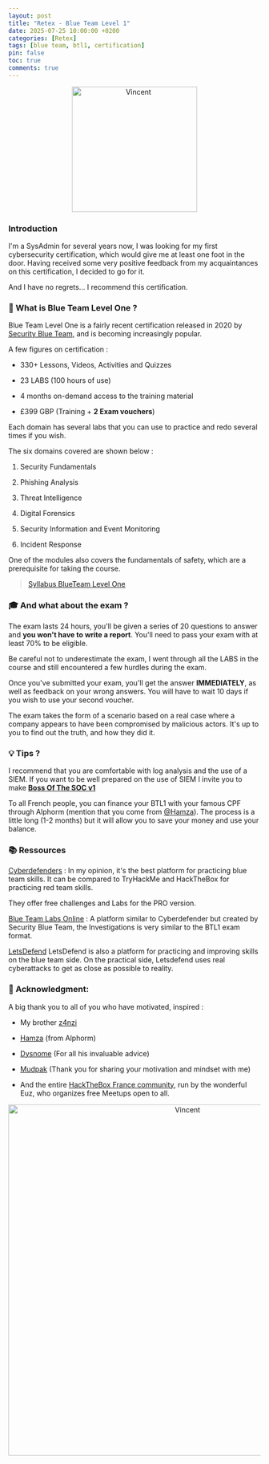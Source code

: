 ```yaml
---
layout: post
title: "Retex - Blue Team Level 1"
date: 2025-07-25 10:00:00 +0200
categories: [Retex]
tags: [blue team, btl1, certification]
pin: false
toc: true
comments: true
---
```


<div style="text-align: center;">
  <img src="https://images.credly.com/images/2b5b2398-95a9-48ba-bae8-f72e585c824f/twitter_thumb_201604_advisor.png" alt="Vincent" width="250">
</div>

### Introduction

I'm a SysAdmin for several years now, I was looking for my first cybersecurity certification, which would give me at least one foot in the door. Having received some very positive feedback from my acquaintances on this certification, I decided to go for it.

And I have no regrets... I recommend this certification.

### 🤔 What is Blue Team Level One ?

Blue Team Level One is a fairly recent certification released in 2020 by [Security Blue Team](https://securityblue.team/), and is becoming increasingly popular.

A few figures on certification :

* 330+ Lessons, Videos, Activities and Quizzes
    
* 23 LABS (100 hours of use)
    
* 4 months on-demand access to the training material
    
* £399 GBP (Training + **2 Exam vouchers**)
    

Each domain has several labs that you can use to practice and redo several times if you wish.

The six domains covered are shown below :

1. Security Fundamentals
    
2. Phishing Analysis
    
3. Threat Intelligence
    
4. Digital Forensics
    
5. Security Information and Event Monitoring
    
6. Incident Response
    

One of the modules also covers the fundamentals of safety, which are a prerequisite for taking the course.

> [Syllabus BlueTeam Level One](https://securityblue.team/download/46322/)

### 🎓 And what about the exam ?

The exam lasts 24 hours, you'll be given a series of 20 questions to answer and **you won't have to write a report**. You'll need to pass your exam with at least 70% to be eligible.

Be careful not to underestimate the exam, I went through all the LABS in the course and still encountered a few hurdles during the exam.

Once you've submitted your exam, you'll get the answer **IMMEDIATELY**, as well as feedback on your wrong answers. You will have to wait 10 days if you wish to use your second voucher.

The exam takes the form of a scenario based on a real case where a company appears to have been compromised by malicious actors. It's up to you to find out the truth, and how they did it.

### 💡 Tips ?

I recommend that you are comfortable with log analysis and the use of a SIEM. If you want to be well prepared on the use of SIEM I invite you to make [**Boss Of The SOC v1**](https://bots.splunk.com/event/3oQ7sqI5bajOCP43o0svqT/detail)

To all French people, you can finance your BTL1 with your famous CPF through Alphorm (mention that you come from [@Hamza](https://twitter.com/kondah_ha)). The process is a little long (1-2 months) but it will allow you to save your money and use your balance.

### 📚 Ressources

[Cyberdefenders](https://cyberdefenders.org/) :
In my opinion, it's the best platform for practicing blue team skills. It can be compared to TryHackMe and HackTheBox for practicing red team skills.

They offer free challenges and Labs for the PRO version.

[Blue Team Labs Online](https://blueteamlabs.online/home) :
A platform similar to Cyberdefender but created by Security Blue Team, the Investigations is very similar to the BTL1 exam format.

[LetsDefend](https://letsdefend.io/)
LetsDefend is also a platform for practicing and improving skills on the blue team side. On the practical side, Letsdefend uses real cyberattacks to get as close as possible to reality.

### 🙏 Acknowledgment:

A big thank you to all of you who have motivated, inspired :

* My brother [z4nzi](https://twitter.com/drummingcrisps)
    
* [Hamza](https://twitter.com/kondah_ha) (from Alphorm)
    
* [Dysnome](https://dysnome.eu/) (For all his invaluable advice)
    
* [Mudpak](https://twitter.com/_mudpak) (Thank you for sharing your motivation and mindset with me)
    
* And the entire [HackTheBox France community](https://www.meetup.com/fr-FR/hack-the-box-meetup-france/), run by the wonderful Euz, who organizes free Meetups open to all.
    

<div style="text-align: center;">
  <img src="https://cdn.hashnode.com/res/hashnode/image/upload/v1688565398103/f492c1f8-1233-4906-a799-9f50a0bfab42.png" alt="Vincent" width="700">
</div>